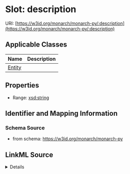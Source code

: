 # Slot: description

URI: [https://w3id.org/monarch/monarch-py/:description](https://w3id.org/monarch/monarch-py/:description)



<!-- no inheritance hierarchy -->




## Applicable Classes

| Name | Description |
| --- | --- |
[Entity](Entity.md) | 






## Properties

* Range: [xsd:string](xsd:string)







## Identifier and Mapping Information







### Schema Source


* from schema: https://w3id.org/monarch/monarch-py




## LinkML Source

<details>
```yaml
name: description
from_schema: https://w3id.org/monarch/monarch-py
rank: 1000
alias: description
domain_of:
- Entity
range: string

```
</details>